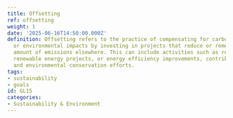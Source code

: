 ```yaml
---
title: Offsetting
ref: offsetting
weight: 1
date: '2025-06-16T14:50:00.000Z'
definition: Offsetting refers to the practice of compensating for carbon emissions
  or environmental impacts by investing in projects that reduce or remove an equivalent
  amount of emissions elsewhere. This can include activities such as reforestation,
  renewable energy projects, or energy efficiency improvements, contributing to sustainability
  and environmental conservation efforts.
tags:
- sustainability
- goals
id: GL15
categories:
- Sustainability & Environment
---
```


